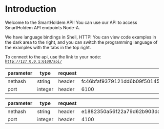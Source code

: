 # Introduction

Welcome to the SmartHoldem API! You can use our API to access SmartHoldem API endpoints Node-A.

We have language bindings in Shell, HTTP! 
You can view code examples in the dark area to the right, 
and you can switch the programming language of the examples with the tabs in the top right.


To connect to the api, use the link to your node: <code>http://127.0.0.1:6100/api/</code>

parameter | type | request | mainnet  
--------- | ------- | ----------- | ----------- 
nethash | string | header | fc46bfaf9379121dd6b09f5014595c7b7bd52a0a6d57c5aff790b42a73c76da7
port | integer | header | 6100


parameter | type | request | testnet  
--------- | ------- | ----------- | ----------- 
nethash | string | header | e1882350a56f22a79d62b903dc2d0fc03c6aae88c6f09908ee3e2d6f1da7e2b3
port | integer | header | 4100

